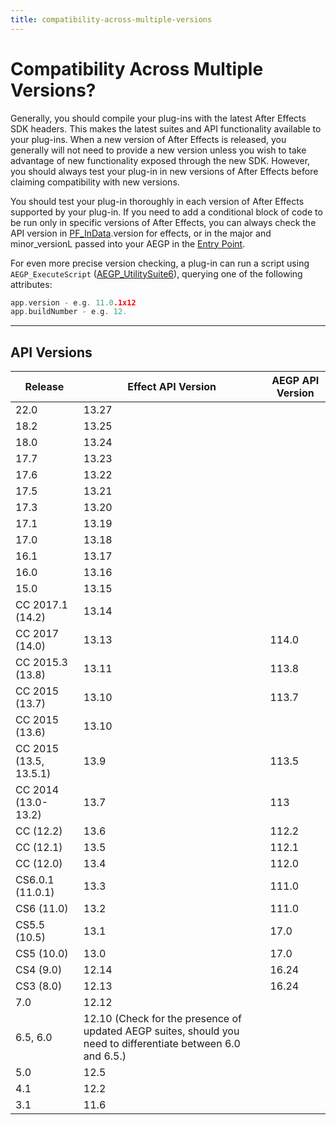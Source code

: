 ```yaml
---
title: compatibility-across-multiple-versions
---
```


# Compatibility Across Multiple Versions?

Generally, you should compile your plug-ins with the latest After Effects SDK headers. This makes the latest suites and API functionality available to your plug-ins. When a new version of After Effects is released, you generally will not need to provide a new version unless you wish to take advantage of new functionality exposed through the new SDK. However, you should always test your plug-in in new versions of After Effects before claiming compatibility with new versions.

You should test your plug-in thoroughly in each version of After Effects supported by your plug-in. If you need to add a conditional block of code to be run only in specific versions of After Effects, you can always check the API version in [PF_InData](../../effect-basics/PF_InData).version for effects, or in the major and minor_versionL passed into your AEGP in the [Entry Point](../aegps/implementation.md#entry-point).

For even more precise version checking, a plug-in can run a script using `AEGP_ExecuteScript` ([AEGP_UtilitySuite6](../aegps/aegp-suites.md#aegp_utilitysuite6)), querying one of the following attributes:

```cpp
app.version - e.g. 11.0.1x12
app.buildNumber - e.g. 12.
```

---

## API Versions

|        Release         |                                              Effect API Version                                              | AEGP API Version |
| ---------------------- | ------------------------------------------------------------------------------------------------------------ | ---------------- |
| 22.0                   | 13.27                                                                                                        |                  |
| 18.2                   | 13.25                                                                                                        |                  |
| 18.0                   | 13.24                                                                                                        |                  |
| 17.7                   | 13.23                                                                                                        |                  |
| 17.6                   | 13.22                                                                                                        |                  |
| 17.5                   | 13.21                                                                                                        |                  |
| 17.3                   | 13.20                                                                                                        |                  |
| 17.1                   | 13.19                                                                                                        |                  |
| 17.0                   | 13.18                                                                                                        |                  |
| 16.1                   | 13.17                                                                                                        |                  |
| 16.0                   | 13.16                                                                                                        |                  |
| 15.0                   | 13.15                                                                                                        |                  |
| CC 2017.1 (14.2)       | 13.14                                                                                                        |                  |
| CC 2017 (14.0)         | 13.13                                                                                                        | 114.0            |
| CC 2015.3 (13.8)       | 13.11                                                                                                        | 113.8            |
| CC 2015 (13.7)         | 13.10                                                                                                        | 113.7            |
| CC 2015 (13.6)         | 13.10                                                                                                        |                  |
| CC 2015 (13.5, 13.5.1) | 13.9                                                                                                         | 113.5            |
| CC 2014 (13.0-13.2)    | 13.7                                                                                                         | 113              |
| CC (12.2)              | 13.6                                                                                                         | 112.2            |
| CC (12.1)              | 13.5                                                                                                         | 112.1            |
| CC (12.0)              | 13.4                                                                                                         | 112.0            |
| CS6.0.1 (11.0.1)       | 13.3                                                                                                         | 111.0            |
| CS6 (11.0)             | 13.2                                                                                                         | 111.0            |
| CS5.5 (10.5)           | 13.1                                                                                                         | 17.0             |
| CS5 (10.0)             | 13.0                                                                                                         | 17.0             |
| CS4 (9.0)              | 12.14                                                                                                        | 16.24            |
| CS3 (8.0)              | 12.13                                                                                                        | 16.24            |
| 7.0                    | 12.12                                                                                                        |                  |
| 6.5, 6.0               | 12.10 (Check for the presence of updated AEGP suites, should you need to differentiate between 6.0 and 6.5.) |                  |
| 5.0                    | 12.5                                                                                                         |                  |
| 4.1                    | 12.2                                                                                                         |                  |
| 3.1                    | 11.6                                                                                                         |                  |
